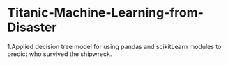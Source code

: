 # Titanic-Machine-Learning-from-Disaster
  1.Applied decision tree model for using pandas and scikitLearn modules to predict who survived the shipwreck.
